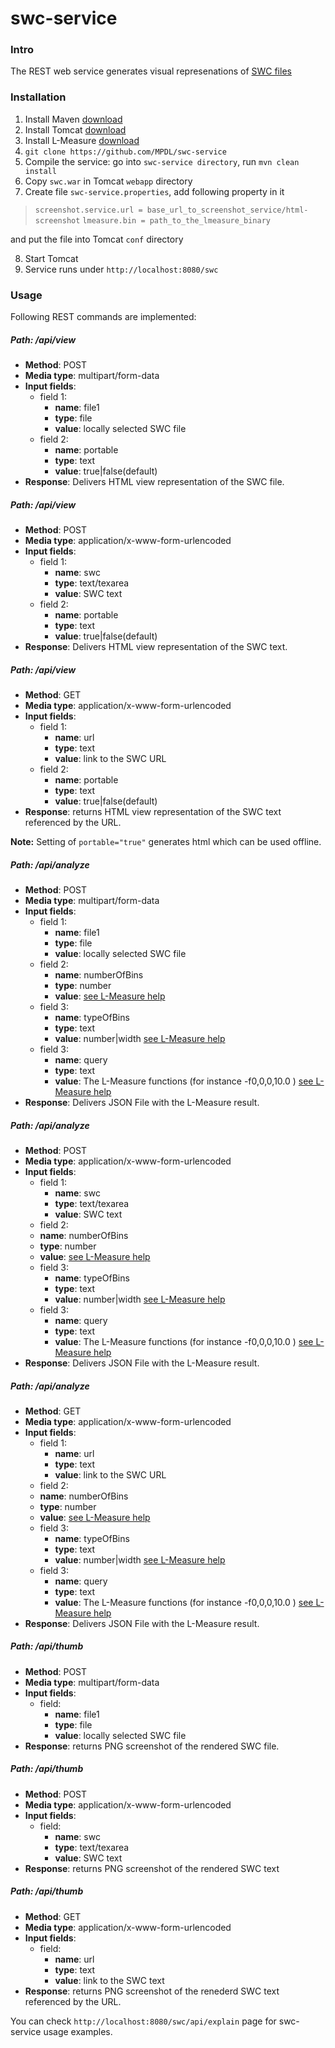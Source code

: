 swc-service
===========

### Intro
The REST web service generates visual represenations of [SWC files](http://research.mssm.edu/cnic/swc.html)    


### Installation

1. Install Maven [download](http://maven.apache.org/download.cgi)
2. Install Tomcat [download](http://maven.apache.org/download.cgi)
3. Install L-Measure [download](http://cng.gmu.edu/Lm/)
4. `git clone https://github.com/MPDL/swc-service`
5. Compile the service: go into `swc-service directory`, run `mvn clean install`
6. Copy `swc.war` in Tomcat `webapp` directory
7. Create file `swc-service.properties`, add following property in it

> `screenshot.service.url = base_url_to_screenshot_service/html-screenshot`
> `lmeasure.bin = path_to_the_lmeasure_binary`

 and put the file into Tomcat `conf` directory

8. Start Tomcat
9. Service runs under `http://localhost:8080/swc`

### Usage

Following REST commands are implemented:

##### **Path**: /api/view
- **Method**: POST
- **Media type**: multipart/form-data
- **Input fields**: 
  - field 1:
    - **name**: file1
    - **type**: file
    - **value**: locally selected SWC file
  - field 2:
    - **name**: portable
    - **type**: text
    - **value**: true|false(default)
- **Response**:
Delivers HTML view representation of the SWC file. 
 
##### **Path**: /api/view
- **Method**: POST
- **Media type**: application/x-www-form-urlencoded
- **Input fields**: 
  - field 1:
    - **name**: swc
    - **type**: text/texarea
    - **value**: SWC text
  - field 2:
    - **name**: portable
    - **type**: text
    - **value**: true|false(default)
- **Response**:
Delivers HTML view representation of the SWC text. 

##### **Path**: /api/view
- **Method**: GET
- **Media type**: application/x-www-form-urlencoded
- **Input fields**: 
  - field 1:
    - **name**: url
    - **type**: text
    - **value**: link to the SWC URL
  - field 2:
    - **name**: portable
    - **type**: text
    - **value**: true|false(default)
- **Response**:
returns HTML view representation of the SWC text referenced by the URL. 

**Note:** Setting of `portable="true"` generates html which can be used offline.

##### **Path**: /api/analyze
- **Method**: POST
- **Media type**: multipart/form-data
- **Input fields**: 
  - field 1:
    - **name**: file1
    - **type**: file
    - **value**: locally selected SWC file
  - field 2:
    - **name**: numberOfBins
    - **type**: number
    - **value**: [see L-Measure help](http://cng.gmu.edu/Lm/help/index.htm)
  - field 3:
    - **name**: typeOfBins
    - **type**: text
    - **value**: number|width [see L-Measure help](http://cng.gmu.edu/Lm/help/index.htm)
  - field 3:
    - **name**: query
    - **type**: text
    - **value**: The L-Measure functions (for instance -f0,0,0,10.0 ) [see L-Measure help](http://cng.gmu.edu/Lm/help/index.htm)
- **Response**:
Delivers JSON File with the L-Measure result. 
 
##### **Path**: /api/analyze
- **Method**: POST
- **Media type**: application/x-www-form-urlencoded
- **Input fields**: 
  - field 1:
    - **name**: swc
    - **type**: text/texarea
    - **value**: SWC text
   - field 2:
    - **name**: numberOfBins
    - **type**: number
    - **value**: [see L-Measure help](http://cng.gmu.edu/Lm/help/index.htm)
  - field 3:
    - **name**: typeOfBins
    - **type**: text
    - **value**: number|width [see L-Measure help](http://cng.gmu.edu/Lm/help/index.htm)
  - field 3:
    - **name**: query
    - **type**: text
    - **value**: The L-Measure functions (for instance -f0,0,0,10.0 ) [see L-Measure help](http://cng.gmu.edu/Lm/help/index.htm)
- **Response**:
Delivers JSON File with the L-Measure result. 

##### **Path**: /api/analyze
- **Method**: GET
- **Media type**: application/x-www-form-urlencoded
- **Input fields**: 
  - field 1:
    - **name**: url
    - **type**: text
    - **value**: link to the SWC URL
   - field 2:
    - **name**: numberOfBins
    - **type**: number
    - **value**: [see L-Measure help](http://cng.gmu.edu/Lm/help/index.htm)
  - field 3:
    - **name**: typeOfBins
    - **type**: text
    - **value**: number|width [see L-Measure help](http://cng.gmu.edu/Lm/help/index.htm)
  - field 3:
    - **name**: query
    - **type**: text
    - **value**: The L-Measure functions (for instance -f0,0,0,10.0 ) [see L-Measure help](http://cng.gmu.edu/Lm/help/index.htm)
- **Response**:
Delivers JSON File with the L-Measure result. 

##### **Path**: /api/thumb
- **Method**: POST
- **Media type**: multipart/form-data
- **Input fields**: 
  - field:
    - **name**: file1
    - **type**: file
    - **value**: locally selected SWC file
- **Response**:
returns PNG screenshot of the rendered SWC file. 
 
##### **Path**: /api/thumb
- **Method**: POST
- **Media type**: application/x-www-form-urlencoded
- **Input fields**: 
  - field:
    - **name**: swc
    - **type**: text/texarea
    - **value**: SWC text
- **Response**:
returns PNG screenshot of the rendered SWC text


##### **Path**: /api/thumb
- **Method**: GET
- **Media type**: application/x-www-form-urlencoded
- **Input fields**: 
  - field:
    - **name**: url
    - **type**: text
    - **value**: link to the SWC text 
- **Response**:
returns PNG screenshot of the renederd SWC text referenced by the URL. 


You can check `http://localhost:8080/swc/api/explain` page for swc-service usage examples.   
